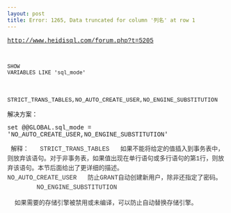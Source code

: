 ```yaml
---
layout: post
title: Error: 1265, Data truncated for column '列名' at row 1
---
```

[<span style="font-family: Courier;">http://www.heidisql.com/forum.php?t=5205</span>](http://www.heidisql.com/forum.php?t=5205)&nbsp;

&nbsp;

<span class="Apple-style-span" style="line-height: normal; font-size: 12px; border-collapse: collapse; white-space: pre-wrap; -webkit-border-horizontal-spacing: 2px; -webkit-border-vertical-spacing: 2px; font-family: Courier;">SHOW VARIABLES LIKE 'sql_mode'</span>

&nbsp;

<span class="Apple-style-span" style="line-height: normal; font-size: 13px; border-collapse: collapse; -webkit-border-horizontal-spacing: 2px; -webkit-border-vertical-spacing: 2px; font-family: Courier;">STRICT_TRANS_TABLES,NO_AUTO_CREATE_USER,NO_ENGINE_SUBSTITUTION</span>&nbsp;

<span style="font-family: Courier;">解决方案：</span>

<span style="font-family: Courier;">set @@GLOBAL.sql_mode = 'NO_AUTO_CREATE_USER,NO_ENGINE_SUBSTITUTION'</span>

&nbsp;
<span class="Apple-style-span" style="line-height: 22px; color: #333333; font-family: Courier;">解释：
</span><span class="Apple-style-span" style="line-height: 22px; color: #333333; font-family: Courier;">&nbsp; STRICT_TRANS_TABLES
</span><span class="Apple-style-span" style="line-height: 22px; color: #333333; font-family: Courier;">&nbsp; 如果不能将给定的值插入到事务表中，则放弃该语句。对于非事务表，如果值出现在单行语句或多行语句的第1行，则放弃该语句。本节后面给出了更详细的描述。&nbsp;
&nbsp;&nbsp;
&nbsp;&nbsp;
</span><span class="Apple-style-span" style="line-height: 22px; color: #333333; font-family: Courier;">&nbsp; NO_AUTO_CREATE_USER
</span><span class="Apple-style-span" style="line-height: 22px; color: #333333; font-family: Courier;">&nbsp; 防止GRANT自动创建新用户，除非还指定了密码。&nbsp;
&nbsp;&nbsp;
&nbsp;&nbsp;
</span><span class="Apple-style-span" style="line-height: 22px; color: #333333; font-family: Courier;">&nbsp; NO_ENGINE_SUBSTITUTION
</span>

<span class="Apple-style-span" style="line-height: 22px; color: #333333; font-family: Courier;">&nbsp;&nbsp;如果需要的存储引擎被禁用或未编译，可以防止自动替换存储引擎。</span>&nbsp;